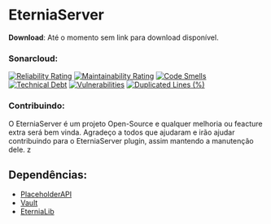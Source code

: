 # EterniaServer
**Download**: Até o momento sem link para download disponível.
### Sonarcloud:
[![Reliability Rating](https://sonarcloud.io/api/project_badges/measure?project=EterniaServer_EterniaServer&metric=reliability_rating)](https://sonarcloud.io/dashboard?id=EterniaServer_EterniaServer)
[![Maintainability Rating](https://sonarcloud.io/api/project_badges/measure?project=EterniaServer_EterniaServer&metric=sqale_rating)](https://sonarcloud.io/dashboard?id=EterniaServer_EterniaServer)
[![Code Smells](https://sonarcloud.io/api/project_badges/measure?project=EterniaServer_EterniaServer&metric=code_smells)](https://sonarcloud.io/dashboard?id=EterniaServer_EterniaServer)
[![Technical Debt](https://sonarcloud.io/api/project_badges/measure?project=EterniaServer_EterniaServer&metric=sqale_index)](https://sonarcloud.io/dashboard?id=EterniaServer_EterniaServer)
[![Vulnerabilities](https://sonarcloud.io/api/project_badges/measure?project=EterniaServer_EterniaServer&metric=vulnerabilities)](https://sonarcloud.io/dashboard?id=EterniaServer_EterniaServer)
[![Duplicated Lines (%)](https://sonarcloud.io/api/project_badges/measure?project=EterniaServer_EterniaServer&metric=duplicated_lines_density)](https://sonarcloud.io/dashboard?id=EterniaServer_EterniaServer)
### Contribuindo:
O EterniaServer é um projeto Open-Source e qualquer melhoria ou feacture extra será bem vinda. Agradeço
a todos que ajudaram e irão ajudar contribuindo para o EterniaServer plugin, assim mantendo a manutenção dele.
z
## Dependências:
- [PlaceholderAPI](https://www.spigotmc.org/resources/placeholderapi.6245/)
- [Vault](https://www.spigotmc.org/resources/vault.34315/)
- [EterniaLib](https://github.com/yurinogueira/EterniaLib)
